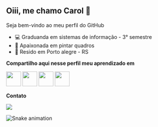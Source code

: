 ## Oiii, me chamo Carol 👋

Seja bem-vindo ao meu perfil do GitHub

- 💻 Graduanda em sistemas de informação - 3° semestre
- 🎨 Apaixonada em pintar quadros
- 📌 Resido em Porto alegre - RS


**Compartilho aqui nesse perfil meu aprendizado em** 

<img loading="lazy" src="https://cdn.jsdelivr.net/gh/devicons/devicon/icons/java/java-original.svg" width="40" height="40"/>      <img loading="lazy" src="https://cdn.jsdelivr.net/gh/devicons/devicon/icons/git/git-original.svg" width="40" height="40"/>             <img loading="lazy" src="https://cdn.jsdelivr.net/gh/devicons/devicon/icons/oracle/oracle-original.svg" width="40" height="40"/>              <img loading="lazy" src="https://cdn.svgporn.com/logos/postman.svg" width="40" height="40"/> 


**Contato**
<div>
<a href="https://www.linkedin.com/in/caroline-monteiro-10457a285" target="_blank"><img loading="lazy" src="https://img.shields.io/badge/-LinkedIn-%230077B5?style=for-the-badge&logo=linkedin&logoColor=white" target="_blank"></a>   
</div>

![Snake animation](https://github.com/Carolinevmont/Carolinevmont/blob/output/github-contribution-grid-snake.svg)
